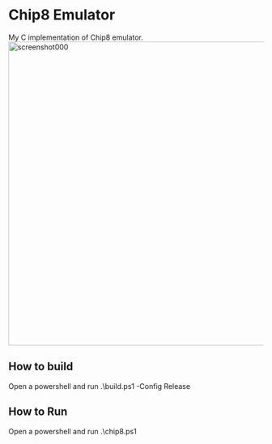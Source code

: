 # Chip8 Emulator
My C implementation of Chip8 emulator.
<img width="1200" height="600" alt="screenshot000" src="https://github.com/user-attachments/assets/3fe63eea-33f4-441b-85a7-9487e2a445a8" />

## How to build
Open a powershell and run .\build.ps1 -Config Release

## How to Run
Open a powershell and run .\chip8.ps1
